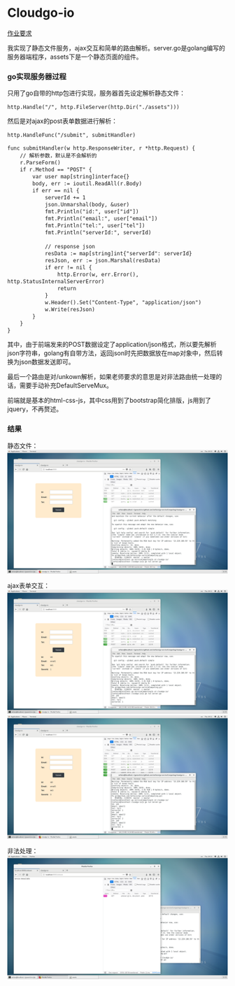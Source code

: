 # Cloudgo-io

[作业要求](https://pmlpml.github.io/ServiceComputingOnCloud/ex-cloudgo-inout)

我实现了静态文件服务，ajax交互和简单的路由解析。server.go是golang编写的服务器端程序，assets下是一个静态页面的组件。

### go实现服务器过程

只用了go自带的http包进行实现，服务器首先设定解析静态文件：
```
http.Handle("/", http.FileServer(http.Dir("./assets")))
```

然后是对ajax的post表单数据进行解析：
```
http.HandleFunc("/submit", submitHandler)
```

```
func submitHandler(w http.ResponseWriter, r *http.Request) {
	// 解析参数，默认是不会解析的
	r.ParseForm()
	if r.Method == "POST" {
		var user map[string]interface{}
		body, err := ioutil.ReadAll(r.Body)
		if err == nil {
			serverId += 1
			json.Unmarshal(body, &user)
			fmt.Println("id:", user["id"])
			fmt.Println("email:", user["email"])
			fmt.Println("tel:", user["tel"])
			fmt.Println("serverId:", serverId)

			// response json
			resData := map[string]int{"serverId": serverId}
			resJson, err := json.Marshal(resData)
			if err != nil {
				http.Error(w, err.Error(), http.StatusInternalServerError)
				return
			}
			w.Header().Set("Content-Type", "application/json")
			w.Write(resJson)
		}
	}
}
```

其中，由于前端发来的POST数据设定了application/json格式，所以要先解析json字符串，golang有自带方法，返回json时先把数据放在map对象中，然后转换为json数据发送即可。

最后一个路由是对/unkown解析，如果老师要求的意思是对非法路由统一处理的话，需要手动补充DefaultServeMux。

前端就是基本的html-css-js，其中css用到了bootstrap简化排版，js用到了jquery，不再赘述。

### 结果

静态文件：
![img1](img1.png)

ajax表单交互：
![img2](img2.png)
![img3](img3.png)

非法处理：
![img4](img4.png)
